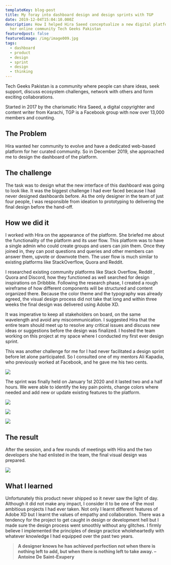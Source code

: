 ```yaml
---
templateKey: blog-post
title: My foray into dashboard design and design sprints with TGP
date: 2019-12-04T15:04:10.000Z
description: How I helped Hira Saeed conceptualize a new digital platform for
  her online community Tech Geeks Pakistan
featuredpost: false
featuredimage: /img/image009.jpg
tags:
  - dashboard
  - product
  - design
  - sprint
  - design
  - thinking
---
```

Tech Geeks Pakistan is a community where people can share ideas, seek support, discuss ecosystem challenges, network with others and form exciting collaborations.

Started in 2017 by the charismatic Hira Saeed, a digital copyrighter and content writer from Karachi, TGP is a Facebook group with now over 13,000 members and counting. 

## The Problem

Hira wanted her community to evolve and have a dedicated web-based platform for her curated community. So in December 2019, she approached me to design the dashboard of the platform.

## The challenge

The task was to design what the new interface of this dashboard was going to look like. It was the biggest challenge I had ever faced because I had never designed dashboards before. As the only designer in the team of just four people, I was responsible from ideation to prototyping to delivering the final design before the hand-off.

## How we did it

I worked with Hira on the appearance of the platform. She briefed me about the functionality of the platform and its user flow. This platform was to have a single admin who could create groups and users can join them. Once they joined in, they can post questions and queries and other members can answer them, upvote or downvote them. The user flow is much similar to existing platforms like StackOverflow, Quora and Reddit.

I researched existing community platforms like Stack Overflow, Reddit , Quora and Discord, how they functioned as well searched for design inspirations on Dribbble. Following the research phase, I created a rough wireframe of how different components will be structured and content organized there. Because the color theme and the typography was already agreed, the visual design process did not take that long and within three weeks the final design was delivered using Adobe XD.

It was imperative to keep all stakeholders on board, on the same wavelength and avoid any miscommunication. I suggested Hira that the entire team should meet up to resolve any critical issues and discuss new ideas or suggestions before the design was finalized. I hosted the team working on this project at my space where I conducted my first ever design sprint.

This was another challenge for me for I had never facilitated a design sprint before let alone participated. So I consulted one of my mentors Ali Kapadia, who previously worked at Facebook, and he gave me his two cents.

![](/img/image005.png)

The sprint was finally held on January 1st 2020 and it lasted two and a half hours. We were able to identify the key pain points, change colors where needed and add new or update existing features to the platform.

![](/img/image006.jpg)

![](/img/image007.jpg)

![](/img/image008.jpg)

## The result

After the session, and a few rounds of meetings with Hira and the two developers she had enlisted in the team, the final visual design was prepared.

![](/img/image009.jpg)

## What I learned

Unfortunately this product never shipped so it never saw the light of day. Although it did not make any impact, I consider it to be one of the most ambitious projects I had ever taken. Not only I learnt different features of Adobe XD but I learnt the values of empathy and collaboration. There was a tendency for the project to get caught in design or development hell but I made sure the design process went smoothly without any glitches. I firmly believe I implemented the principles of design practice wholeheartedly with whatever knowledge I had equipped over the past two years.

> **A designer knows he has achieved perfection not when there is nothing left to add, but when there is nothing left to take away. – Antoine De Saint-Exupery**